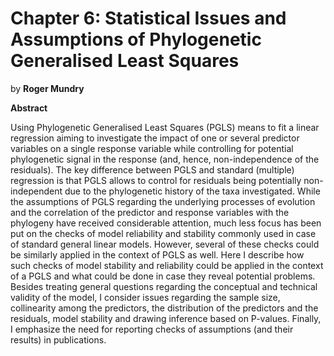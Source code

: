 # <strong>Chapter 6:</strong> Statistical Issues and Assumptions of Phylogenetic Generalised Least Squares

by **Roger Mundry**

**Abstract**

Using Phylogenetic Generalised Least Squares (PGLS) means to fit a linear regression aiming to investigate the impact of one or several predictor variables on a single response variable while controlling for potential phylogenetic signal in the response (and, hence, non-independence of the residuals). The key difference between PGLS and standard (multiple) regression is that PGLS allows to control for residuals being potentially non-independent due to the phylogenetic history of the taxa investigated. While the assumptions of PGLS regarding the underlying processes of evolution and the correlation of the predictor and response variables with the phylogeny have received considerable attention, much less focus has been put on the checks of model reliability and stability commonly used in case of standard general linear models. However, several of these checks could be similarly applied in the context of PGLS as well. Here I describe how such checks of model stability and reliability could be applied in the context of a PGLS and what could be done in case they reveal potential problems. Besides treating general questions regarding the conceptual and technical validity of the model, I consider issues regarding the sample size, collinearity among the predictors, the distribution of the predictors and the residuals, model stability and drawing inference based on P-values. Finally, I emphasize the need for reporting checks of assumptions (and their results) in publications.
